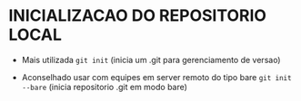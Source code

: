 # INICIALIZACAO DO REPOSITORIO LOCAL #

* Mais utilizada
`git init` 
(inicia um .git para gerenciamento de versao)

* Aconselhado usar com equipes em server remoto do tipo bare
`git init --bare`
(inicia repositorio .git em modo bare)
